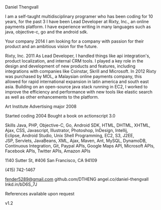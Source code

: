 Daniel Thengvall

I am a self-taught multidisciplinary programer who has been coding for 10 years, for the past 3 I have been Lead Developer at Rixty, Inc., an online payments platform. I have experience writing in many languages such as java, objective-c, go and the android sdk.

Your company
2014
I am looking for a company with passion for their product and an ambitious vision for the future.

Rixty, Inc.
2011
As Lead Developer, I handled things like api integration's, product localization, and internal CRM tools. I played a key role in the design and development of new products and features, including integrations with companies like Coinstar, Skrill and Microsoft. 
In 2012 Rixty was purchased by MOL, a Malaysian online payments company, this allowed for rapid international expansion in latin america and south east asia. Building on an open-source java stack running in EC2, I worked to improve the efficiency and performance with new tools like elastic search as well as other enhancements to the platform. 

Art Institute
Advertising major
2008

Started coding
2004
Bought a book on actionscript 3.0


Skills
Java,  PHP,  Objective-C,  Go,  Android SDK,  HTML,  DHTML,  XHTML,  
Ajax,  CSS,  Javascript,  Illustrator,  Photoshop,  InDesign,  Intellij,  
Eclipse,  Android Studio,  Unix Shell Programming,  EC2,  S3,  J2EE,  
JSP,  Servlets,  JavaBeans,  XML,  Ajax,  Maven,  Ant,  MySQL,  DynamoDB, 
Continuous Integration,  Git,  Paypal APIs,  Google Maps API, 
Microsoft APIs,  Facebook APIs,  Twitter APIs,  Amazon APIs 


1140 Sutter St, #406
San Francisco, CA 94109

(415) 742-1467

fender5289@gmail.com
github.com/DTHENG 
angel.co/daniel-thengvall
lnkd.in/bD6S_7J

References available upon request



v1.2

